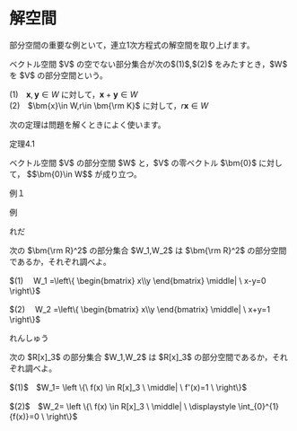 # 解空間

部分空間の重要な例といて，連立1次方程式の解空間を取り上げます。

<div class="def">
<p>
ベクトル空間 $V$ の空でない部分集合が次の$(1)$,$(2)$ をみたすとき，$W$ を $V$ の部分空間という。

$(1)$　$\bm{x},\bm{y}\in W$ に対して，$\bm{x}+\bm{y}\in W$<br>
$(2)$　$\bm{x}\in W,r\in \bm{\rm K}$ に対して，$r\bm{x}\in W$
</p>
</div>

<p>
次の定理は問題を解くときによく使います。
</p>

<div class="theorem">
<span class="theorem-title">定理4.1</span>
<p>
ベクトル空間 $V$ の部分空間 $W$ と，$V$ の零ベクトル $\bm{0}$ に対して，
$$\bm{0}\in W$$
が成り立つ。
</p>
</div>

<div class="eg-label">例１</div>
<div class="eg-text">
<p>
例
</p>
</div>

<div class="ex">
<span class="ex-circle1">れ</span><span class="ex-circle2">だ</span>
<p>
次の $\bm{\rm R}^2$ の部分集合 $W_1,W_2$ は $\bm{\rm R}^2$ の部分空間であるか，それぞれ調べよ。
<p>
$(1)　
W_1
=\left\{
	\begin{bmatrix}
		x\\y
	\end{bmatrix}
	\middle|
	\ x-y=0 
\right\}$
</p>
<p>
$(2)　
W_2
=\left\{
	\begin{bmatrix}
		x\\y
	\end{bmatrix}
	\middle|
	\ x+y=1 
\right\}$
</p>
</p>
</div>

<div class="prob">
<span class="label">れんしゅう</span>
<p>
次の $R[x]_3$ の部分集合 $W_1,W_2$ は $R[x]_3$ の部分空間であるか，それぞれ調べよ。 
</p>
<p>
$(1)$　$W_1= \left \{\ f(x) \in R[x]_3 \ \middle| \ f'(x)=1 \ \right\}$
</p>
<p>
$(2)$　$W_2= \left \{\ f(x) \in R[x]_3 \ \middle| \ \displaystyle \int_{0}^{1}{f(x)}=0 \ \right\}$
</p>
</div>
